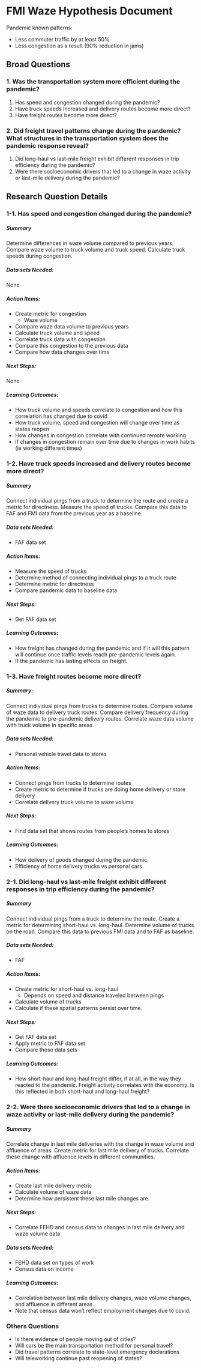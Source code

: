 # FMI Waze Hypothesis Document

Pandemic known patterns: 
+ Less commuter traffic by at least 50%
+ Less congestion as a result (90% reduction in jams)
	
## Broad Questions
### 1. Was the transportation system more efficient during the pandemic?
1. Has speed and congestion changed during the pandemic?
1. Have truck speeds increased and delivery routes become more direct?
1. Have freight routes become more direct?
	
### 2. Did freight travel patterns change during the pandemic? What structures in the transportation system does the pandemic response reveal?
1. Did long-haul vs last-mile freight exhibit different responses in trip efficiency during the pandemic?
1. Were there socioeconomic drivers that led to a change in waze activity or last-mile delivery during the pandemic?

## Research Question Details

### 1-1. Has speed and congestion changed during the pandemic?
##### Summary
Determine differences in waze volume compared to previous years. Compare waze volume to truck volume and truck speed. Calculate truck speeds during congestion.
##### Data sets Needed:
None
##### Action Items:
* Create metric for congestion
	* Waze volume
* Compare waze data volume to previous years
* Calculate truck volume and speed
* Correlate truck data with congestion
* Compare this congestion to the previous data
* Compare how data changes over time
##### Next Steps:
None
##### Learning Outcomes:
* How truck volume and speeds correlate to congestion and how this correlation has changed due to covid
* How truck volume, speed and congestion will change over time as states reopen
* How changes in congestion correlate with continued remote working
* If changes in congestion remain over time due to changes in work habits (ie working different times)

### 1-2. Have truck speeds increased and delivery routes become more direct?	
##### Summary
Connect individual pings from a truck to determine the route and create a metric for directness. Measure the speed of trucks. Compare this data to FAF and FMI data from the previous year as a baseline.
##### Data sets Needed:
* FAF data set
##### Action Items:
* Measure the speed of trucks
* Determine method of connecting individual pings to a truck route
* Determine metric for directness
* Compare pandemic data to baseline data
##### Next Steps:
* Get FAF data set
##### Learning Outcomes:
* How freight has changed during the pandemic and if it will this pattern will continue once traffic levels reach pre-pandemic levels again.
* If the pandemic has lasting effects on freight.

### 1-3. Have freight routes become more direct?
##### Summary:  
Connect individual pings from trucks to determine routes. Compare volume of waze data to delivery truck routes. Compare delivery frequency during the pandemic to pre-pandemic delivery routes. Correlate waze data volume with truck volume in specific areas.
##### Data sets Needed:
* Personal vehicle travel data to stores
##### Action Items:
* Connect pings from trucks to determine routes
* Create metric to determine if trucks are doing home delivery or store delivery
* Correlate delivery truck volume to waze volume
##### Next Steps:
* Find data set that shows routes from people’s homes to stores
##### Learning Outcomes:
* How delivery of goods changed during the pandemic. 
* Efficiency of home delivery trucks vs personal cars.

### 2-1. Did long-haul vs last-mile freight exhibit different responses in trip efficiency during the pandemic?	
##### Summary
Connect individual pings from a truck to determine the route. Create a metric for determining short-haul vs. long-haul. Determine volume of trucks on the road. Compare this data to previous FMI data and to FAF as baseline.
##### Data sets Needed:
* FAF
##### Action Items:
* Create metric for short-haul vs. long-haul
	* Depends on speed  and distance traveled between pings
* Calculate volume of trucks
* Calculate if these spatial patterns persist over time. 
##### Next Steps:
* Get FAF data set
* Apply metric to FAF data set
* Compare these data sets
##### Learning Outcomes:
* How short-haul and long-haul freight differ, if at all, in the way they reacted to the pandemic. Freight activity correlates with the economy. Is this reflected in both short-haul and long-haul freight?

### 2-2. Were there socioeconomic drivers that led to a change in waze activity or last-mile delivery during the pandemic?
##### Summary
Correlate change in last mile deliveries with the change in waze volume and affluence of areas. Create metric for last mile delivery of trucks. Correlate these change with affluence levels in different communities.
##### Action Items:
* Create last mile delivery metric
* Calculate volume of waze data
* Determine how persistent these last mile changes are.
##### Next Steps:
* Correlate FEHD and census data to changes in last mile delivery and waze volume data
##### Data sets Needed:
* FEHD data set on types of work
* Census data on income
##### Learning Outcomes:
* Correlation between last mile delivery changes, waze volume changes, and affluence in different areas. 
* Note that census data won’t reflect employment changes due to covid.

### Others Questions
* Is there evidence of people moving out of cities?
* Will cars be the main transportation method for personal travel?
* Did travel patterns correlate to state-level emergency declarations
* Will teleworking continue past reopening of states?
